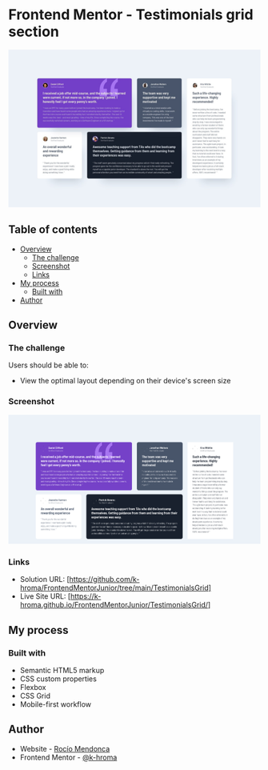 # Frontend Mentor - Testimonials grid section

![Design preview for the Testimonials grid section coding challenge](./assets/desktop-design.jpg)

## Table of contents

- [Overview](#overview)
  - [The challenge](#the-challenge)
  - [Screenshot](#screenshot)
  - [Links](#links)
- [My process](#my-process)
  - [Built with](#built-with)
- [Author](#author)

## Overview

### The challenge

Users should be able to:

- View the optimal layout depending on their device's screen size

### Screenshot

![Testimonial Grid Card ](./assets/Screenshot.png)

### Links

- Solution URL: [https://github.com/k-hroma/FrontendMentorJunior/tree/main/TestimonialsGrid]
- Live Site URL: [https://k-hroma.github.io/FrontendMentorJunior/TestimonialsGrid/]

## My process

### Built with

- Semantic HTML5 markup
- CSS custom properties
- Flexbox
- CSS Grid
- Mobile-first workflow

## Author

- Website - [Rocío Mendonca](https://www.linkedin.com/in/rocio-mendonca-gainza-/)
- Frontend Mentor - [@k-hroma](https://www.frontendmentor.io/profile/k-hroma)


